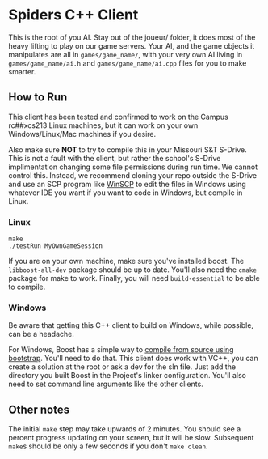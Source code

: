 # Spiders C++ Client

This is the root of you AI. Stay out of the joueur/ folder, it does most of the heavy lifting to play on our game servers. Your AI, and the game objects it manipulates are all in `games/game_name/`, with your very own AI living in `games/game_name/ai.h` and `games/game_name/ai.cpp` files for you to make smarter.

## How to Run

This client has been tested and confirmed to work on the Campus rc##xcs213 Linux machines, but it can work on your own Windows/Linux/Mac machines if you desire.

Also make sure **NOT** to try to compile this in your Missouri S&T S-Drive. This is not a fault with the client, but rather the school's S-Drive implimentation changing some file permissions during run time. We cannot control this. Instead, we recommend cloning your repo outside the S-Drive and use an SCP program like [WinSCP](https://winscp.net/eng/download.php) to edit the files in Windows using whatever IDE you want if you want to code in Windows, but compile in Linux.

### Linux

    make
    ./testRun MyOwnGameSession

If you are on your own machine, make sure you've installed boost. The `libboost-all-dev` package should be up to date. You'll also need the `cmake` package for make to work. Finally, you will need `build-essential` to be able to compile.

### Windows

Be aware that getting this C++ client to build on Windows, while possible, can be a headache.

For Windows, Boost has a simple way to [compile from source using bootstrap](http://www.boost.org/doc/libs/1_58_0/more/getting_started/windows.html). You'll need to do that. This client does work with VC++, you can create a solution at the root or ask a dev for the sln file. Just add the directory you built Boost in the Project's linker configuration. You'll also need to set command line arguments like the other clients.

## Other notes

The initial `make` step may take upwards of 2 minutes. You should see a percent progress updating on your screen, but it will be slow. Subsequent `make`s should be only a few seconds if you don't `make clean`.
